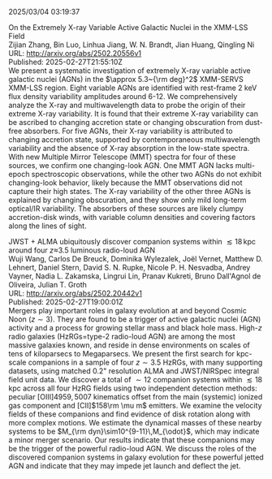 2025/03/04 03:19:37  

On the Extremely X-ray Variable Active Galactic Nuclei in the XMM-LSS
  Field  
Zijian Zhang, Bin Luo, Linhua Jiang, W. N. Brandt, Jian Huang, Qingling Ni  
URL: http://arxiv.org/abs/2502.20556v1  
Published: 2025-02-27T21:55:10Z  
  We present a systematic investigation of extremely X-ray variable active galactic nuclei (AGNs) in the $\approx 5.3~{\rm deg}^2$ XMM-SERVS XMM-LSS region. Eight variable AGNs are identified with rest-frame 2 keV flux density variability amplitudes around 6-12. We comprehensively analyze the X-ray and multiwavelength data to probe the origin of their extreme X-ray variability. It is found that their extreme X-ray variability can be ascribed to changing accretion state or changing obscuration from dust-free absorbers. For five AGNs, their X-ray variability is attributed to changing accretion state, supported by contemporaneous multiwavelength variability and the absence of X-ray absorption in the low-state spectra. With new Multiple Mirror Telescope (MMT) spectra for four of these sources, we confirm one changing-look AGN. One MMT AGN lacks multi-epoch spectroscopic observations, while the other two AGNs do not exhibit changing-look behavior, likely because the MMT observations did not capture their high states. The X-ray variability of the other three AGNs is explained by changing obscuration, and they show only mild long-term optical/IR variability. The absorbers of these sources are likely clumpy accretion-disk winds, with variable column densities and covering factors along the lines of sight.   

JWST + ALMA ubiquitously discover companion systems within
  $\lesssim18\,$kpc around four $z$$\approx$3.5 luminous radio-loud AGN  
Wuji Wang, Carlos De Breuck, Dominika Wylezalek, Joël Vernet, Matthew D. Lehnert, Daniel Stern, David S. N. Rupke, Nicole P. H. Nesvadba, Andrey Vayner, Nadia L. Zakamska, Lingrui Lin, Pranav Kukreti, Bruno Dall'Agnol de Oliveira, Julian T. Groth  
URL: http://arxiv.org/abs/2502.20442v1  
Published: 2025-02-27T19:00:01Z  
  Mergers play important roles in galaxy evolution at and beyond Cosmic Noon ($z\sim3$). They are found to be a trigger of active galactic nuclei (AGN) activity and a process for growing stellar mass and black hole mass. High-$z$ radio galaxies (HzRGs=type-2 radio-loud AGN) are among the most massive galaxies known, and reside in dense environments on scales of tens of kiloparsecs to Megaparsecs. We present the first search for kpc-scale companions in a sample of four $z\sim3.5$ HzRGs, with many supporting datasets, using matched 0.2" resolution ALMA and JWST/NIRSpec integral field unit data. We discover a total of $\sim12$ companion systems within $\lesssim18\,$kpc across all four HzRG fields using two independent detection methods: peculiar [OIII]$4959,5007$ kinematics offset from the main (systemic) ionized gas component and [CII]$158\rm \mu m$ emitters. We examine the velocity fields of these companions and find evidence of disk rotation along with more complex motions. We estimate the dynamical masses of these nearby systems to be $M_{\rm dyn}\sim10^{9-11}\,M_{\odot}$, which may indicate a minor merger scenario. Our results indicate that these companions may be the trigger of the powerful radio-loud AGN. We discuss the roles of the discovered companion systems in galaxy evolution for these powerful jetted AGN and indicate that they may impede jet launch and deflect the jet.   

